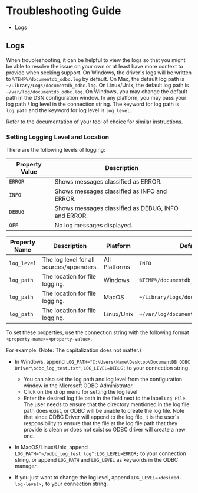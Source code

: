 # Troubleshooting Guide

- [Logs](#logs)

## Logs

When troubleshooting, it can be helpful to view the logs so that you might be able 
to resolve the issue on your own or at least have more context to provide when seeking support. 
On Windows, the driver's logs will be written to `%TEMP%/documentdb_odbc.log` by default.
On Mac, the default log path is `~/Library/Logs/documentdb_odbc.log`. 
On Linux/Unix, the default log path is `~/var/log/documentdb_odbc.log`.
On Windows, you may change the default path in the DSN configuration window.
In any platform, you may pass your log path / log level in the connection string.
The keyword for log path is `log_path` and the keyword for log level is `log_level`. 

Refer to the documentation of your tool of choice for similar instructions.

### Setting Logging Level and Location
There are the following levels of logging:

| Property Value | Description |
|--------|-------------|
| `ERROR` | Shows messages classified as ERROR.|
| `INFO` | Shows messages classified as INFO and ERROR.|
| `DEBUG` | Shows messages classified as DEBUG, INFO and ERROR.|
| `OFF` | No log messages displayed.|

| Property Name | Description | Platform | Default |
|--------|-------------|--------|---------------|
| `log_level` | The log level for all sources/appenders. | All Platforms | `INFO` |
| `log_path` | The location for file logging. | Windows | `%TEMP%/documentdb_odbc.log` |
| `log_path` | The location for file logging. | MacOS | `~/Library/Logs/documentdb_odbc.log` |
| `log_path` | The location for file logging. | Linux/Unix | `~/var/log/documentdb_odbc.log` |

To set these properties, use the connection string with the following format 
`<property-name>=<property-value>`. 

For example: (Note: The capitalization does not matter.)
- In Windows, append `LOG_PATH="C:\Users\Name\Desktop\DocumentDB ODBC Driver\odbc_log_test.txt";LOG_LEVEL=DEBUG;` 
to your connection string.
    * You can also set the log path and log level from the configuration window in the Microsoft ODBC Administrator. 
    * Click on the drop menu for setting the log level
    * Enter the desired log file path in the field next to the label `Log File`. The user needs to ensure that the directory mentioned in the log file path does exist, or ODBC will be unable to create the log file. Note that since ODBC Driver will append to the log file, it is the user's responsibility to ensure that the file at the log file path that they provide is clean or does not exist so ODBC driver will create a new one. 

- In MacOS/Linux/Unix, append `LOG_PATH="~/odbc_log_test.log";LOG_LEVEL=ERROR;` to your connection string, or append
`LOG_PATH` and `LOG_LEVEL` as keywords in the ODBC manager. 
- If you just want to change the log level, append `LOG_LEVEL=<desired-log-level>;` to your connection string.